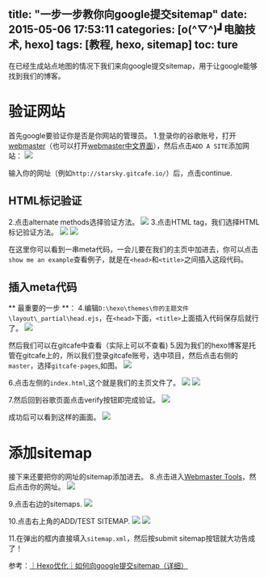 title: "一步一步教你向google提交sitemap"
date: 2015-05-06 17:53:11
categories: [o(^▽^)┛电脑技术, hexo]
tags: [教程, hexo, sitemap]
toc: ture
---
在已经生成站点地图的情况下我们来向google提交sitemap，用于让google能够找到我们的博客。
# 验证网站
首先google要验证你是否是你网站的管理员。
1.登录你的谷歌账号，打开[webmaster](https://www.google.com/webmasters/verification/home?hl=en)（也可以打开[webmaster中文界面][1]），然后点击`ADD A SITE`添加网站：
![](http://7xivmb.com1.z0.glb.clouddn.com/hexo向google提交sitemap0.PNG)

输入你的网址（例如`http://starsky.gitcafe.io/`）后，点击continue.
<!--more-->
## HTML标记验证
2.点击alternate methods选择验证方法。
![](http://7xivmb.com1.z0.glb.clouddn.com/hexo向google提交sitemap1.PNG)
3.点击HTML tag，我们选择HTML标记验证方法。
![](http://7xivmb.com1.z0.glb.clouddn.com/hexo向google提交sitemap2.PNG)
![](http://7xivmb.com1.z0.glb.clouddn.com/hexo向google提交sitemap3.PNG)

在这里你可以看到一串meta代码，一会儿要在我们的主页中加进去，你可以点击`show me an example`查看例子，就是在`<head>`和`<title>`之间插入这段代码。
## 插入meta代码
** 最重要的一步 **：
4.编辑`D:\hexo\themes\你的主题文件\layout\_partial\head.ejs`，在`<head>`下面，`<title>`上面插入代码保存后就行了。
![][2]

然后我们可以在gitcafe中查看（实际上可以不查看)
5.因为我们的hexo博客是托管在gitcafe上的，所以我们登录gitcafe账号，选中项目，然后点击右侧的`master`，选择`gitcafe-pages`,如图。
![](http://7xivmb.com1.z0.glb.clouddn.com/hexo向google提交sitemap4.PNG)

6.点击左侧的`index.html`,这个就是我们的主页文件了。
![](http://7xivmb.com1.z0.glb.clouddn.com/hexo向google提交sitemap5.PNG)
![][3]

7.然后回到谷歌页面点击verify按钮即完成验证。
![](http://7xivmb.com1.z0.glb.clouddn.com/hexo向google提交sitemap7.PNG)

成功后可以看到这样的画面。
![](http://7xivmb.com1.z0.glb.clouddn.com/hexo向google提交sitemap8.PNG)

# 添加sitemap
接下来还要把你的网址的sitemap添加进去。
8.点击进入[Webmaster Tools](https://www.google.com/webmasters/tools/home?hl=en "webmasters tools")，然后点击你的网址。
![](http://7xivmb.com1.z0.glb.clouddn.com/hexo向google提交sitemap9.PNG)

9.点击右边的sitemaps.
![](http://7xivmb.com1.z0.glb.clouddn.com/hexo向google提交sitemap10.PNG)

10.点击右上角的ADD/TEST SITEMAP.
![](http://7xivmb.com1.z0.glb.clouddn.com/hexo向google提交sitemap11.PNG)
![](http://7xivmb.com1.z0.glb.clouddn.com/hexo向google提交sitemap12.PNG)

11.在弹出的框内直接填入`sitemap.xml`，然后按submit sitemap按钮就大功告成了！

参考：[｜Hexo优化｜如何向google提交sitemap（详细）](https://fionat.github.io/blog/2013/10/23/sitemap/)


  [1]: https://www.google.com/webmasters/verification/home?hl=zh-CN
  [2]: http://7xivmb.com1.z0.glb.clouddn.com/hexo%E5%90%91goole%E6%8F%90%E4%BA%A4sitemap14-%E6%8F%92%E5%85%A5meta%E4%BB%A3%E7%A0%81.PNG
  [3]: http://7xivmb.com1.z0.glb.clouddn.com/hexo%E5%90%91goole%E6%8F%90%E4%BA%A4sitemap13-%E5%9C%A8gitcafe%E4%B8%AD%E6%9F%A5%E7%9C%8B.PNG